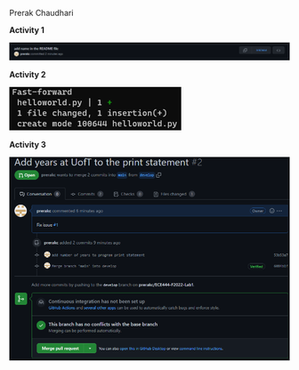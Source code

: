 Prerak Chaudhari

**Activity 1**

![](images/Activity1.png)

**Activity 2**

![](images/Activity2.png)

**Activity 3**

![](images/Activity3.png)